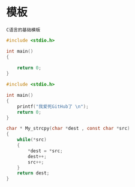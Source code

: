 # 模板

`C语言的基础模板`

```C title="start"
#include <stdio.h>

int main()
{
	
	return 0;
}
```

```C
#include <stdio.h>

int main()
{
	printf("我爱死GitHub了 \n");
	return 0;
}

char * My_strcpy(char *dest , const char *src)
{
	while(*src)
	{
		*dest = *src;
		dest++;
		src++;
	}
	return dest;
}
```



